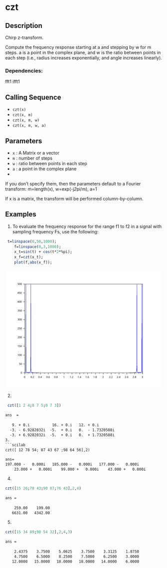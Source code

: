 # czt
## Description
Chirp z-transform.

Compute the frequency response starting at a and stepping by w for m steps. a is a point in the complex plane, and w is the ratio between points in each step (i.e., radius increases exponentially, and angle increases linearly).

### Dependencies: 
fft1 ifft1
## Calling Sequence

- `czt(x)`
- `czt(x, m)`
- `czt(x, m, w)`
- `czt(x, m, w, a)`
## Parameters
- `x` : A Matrix or a vector
- `m` : number of steps
- `w` : ratio between points in each step
- `a` : a point in the complex plane
- 
If you don’t specify them, then the parameters default to a Fourier transform: m=length(x), w=exp(-j*2*pi/m), a=1

If x is a matrix, the transform will be performed column-by-column.
## Examples
1. To evaluate the frequency response for the range f1 to f2 in a signal with sampling frequency Fs, use the following:
```scilab
 t=linspace(0,50,1000); 
    f=linspace(0,3,1000);    
    x_t=sin(t) + cos(t*2*%pi);  
    x_f=czt(x_t);   
    plot(f,abs(x_f)); 

```
<img src="czt_t_case.svg" alt="testcase" />

2.
```scilab
 czt([1 2 4;8 7 5;0 7 3])
```
```output
ans  =

   9. + 0.i          16. + 0.i   12. + 0.i       
  -3. - 6.9282032i  -5.  + 0.i   0.  - 1.7320508i
  -3. + 6.9282032i  -5.  + 0.i   0.  + 1.7320508i
3.
```scilab
czt([ 12 78 54; 87 43 67 ;98 64 56],2)
```
```output
ans=
197.000 -   0.000i   185.000 -   0.000i   177.000 -   0.000i
    23.000 +   0.000i    99.000 +   0.000i    43.000 +   0.000i

```
4.
```scilab
czt([15 26;78 43;90 87;76 43],2,4)
```
```output
ans =

    259.00    199.00
   6631.00   4342.00
```
5.
```scilab
czt([15 34 89;98 54 32],2,4,3)
```
```output
ans =

    2.4375    3.7500    5.0625    3.7500    3.3125    1.8750
    4.7500    6.5000    8.2500    7.5000    6.2500    3.0000
   12.0000   15.0000   18.0000   18.0000   14.0000    6.0000


```
